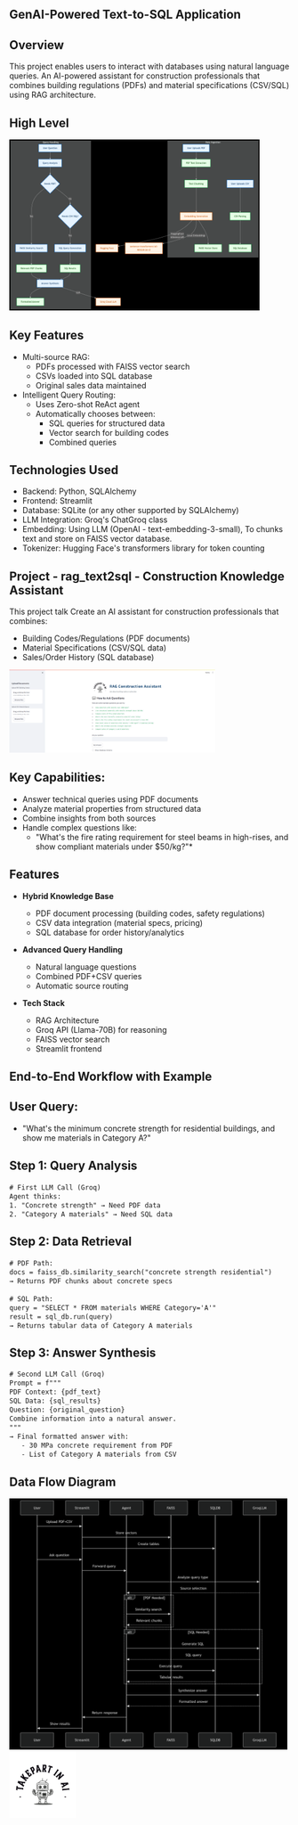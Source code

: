 ##  GenAI-Powered Text-to-SQL Application
## Overview
This project enables users to interact with databases using natural language queries.
An AI-powered assistant for construction professionals that combines building regulations (PDFs) and material specifications (CSV/SQL) using RAG architecture.

## High Level
<img src="static/logo/High_Level_Flow.png" alt="Logo" width="450"/>

## Key Features
- Multi-source RAG:
    - PDFs processed with FAISS vector search
    - CSVs loaded into SQL database
    - Original sales data maintained
- Intelligent Query Routing:
    - Uses Zero-shot ReAct agent
    - Automatically chooses between:
       - SQL queries for structured data
       - Vector search for building codes
       - Combined queries

## Technologies Used
- Backend: Python, SQLAlchemy
- Frontend: Streamlit
- Database: SQLite (or any other supported by SQLAlchemy)
- LLM Integration: Groq's ChatGroq class
- Embedding: Using LLM (OpenAI - text-embedding-3-small), To chunks text and store on FAISS vector database.
- Tokenizer: Hugging Face's transformers library for token counting

## Project - rag_text2sql - Construction Knowledge Assistant
This project talk Create an AI assistant for construction professionals that combines:
- Building Codes/Regulations (PDF documents)
- Material Specifications (CSV/SQL data)
- Sales/Order History (SQL database)


<img src="static/logo/Talk2Data_RAG_Assistant.PNG" alt="Logo" width="370"/>

## Key Capabilities:
- Answer technical queries using PDF documents
- Analyze material properties from structured data
- Combine insights from both sources
- Handle complex questions like:
    - "What's the fire rating requirement for steel beams in high-rises, and show compliant materials under $50/kg?"*

## Features

- **Hybrid Knowledge Base**
  - PDF document processing (building codes, safety regulations)
  - CSV data integration (material specs, pricing)
  - SQL database for order history/analytics

- **Advanced Query Handling**
  - Natural language questions
  - Combined PDF+CSV queries
  - Automatic source routing

- **Tech Stack**
  - RAG Architecture
  - Groq API (Llama-70B) for reasoning
  - FAISS vector search
  - Streamlit frontend

## End-to-End Workflow with Example
## User Query:
  - "What's the minimum concrete strength for residential buildings, and show me materials in Category A?"

## Step 1: Query Analysis
```
# First LLM Call (Groq)
Agent thinks:
1. "Concrete strength" → Need PDF data
2. "Category A materials" → Need SQL data
```
## Step 2: Data Retrieval
```
# PDF Path:
docs = faiss_db.similarity_search("concrete strength residential")
→ Returns PDF chunks about concrete specs

# SQL Path:
query = "SELECT * FROM materials WHERE Category='A'"
result = sql_db.run(query)
→ Returns tabular data of Category A materials
```
## Step 3: Answer Synthesis
```
# Second LLM Call (Groq)
Prompt = f"""
PDF Context: {pdf_text}
SQL Data: {sql_results}
Question: {original_question}
Combine information into a natural answer.
"""
→ Final formatted answer with:
   - 30 MPa concrete requirement from PDF
   - List of Category A materials from CSV
```
## Data Flow Diagram

<img src="static/logo/RAG_text2sql_data_flow_chart.png" alt="Logo" width="500"/>



<img src="static/logo/TakePart_In_AI_logo.png" alt="Logo" width="120"/>